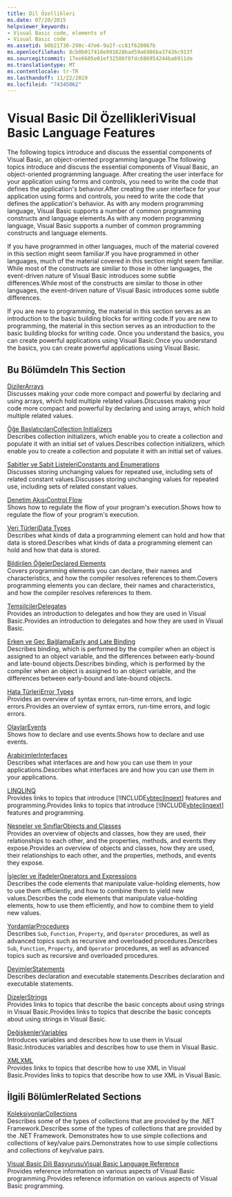 ```yaml
---
title: Dil Özellikleri
ms.date: 07/20/2015
helpviewer_keywords:
- Visual Basic code, elements of
- Visual Basic code
ms.assetid: b0b21730-298c-47e6-9a2f-cc81f628067b
ms.openlocfilehash: 8cb0b017410e991628bad59a6986ba37426c913f
ms.sourcegitcommit: 17ee6605e01ef32506f8fdc686954244ba6911de
ms.translationtype: MT
ms.contentlocale: tr-TR
ms.lasthandoff: 11/22/2019
ms.locfileid: "74345062"
---
```

# <a name="visual-basic-language-features"></a><span data-ttu-id="417c8-102">Visual Basic Dil Özellikleri</span><span class="sxs-lookup"><span data-stu-id="417c8-102">Visual Basic Language Features</span></span>
<span data-ttu-id="417c8-103">The following topics introduce and discuss the essential components of Visual Basic, an object-oriented programming language.</span><span class="sxs-lookup"><span data-stu-id="417c8-103">The following topics introduce and discuss the essential components of Visual Basic, an object-oriented programming language.</span></span> <span data-ttu-id="417c8-104">After creating the user interface for your application using forms and controls, you need to write the code that defines the application's behavior.</span><span class="sxs-lookup"><span data-stu-id="417c8-104">After creating the user interface for your application using forms and controls, you need to write the code that defines the application's behavior.</span></span> <span data-ttu-id="417c8-105">As with any modern programming language, Visual Basic supports a number of common programming constructs and language elements.</span><span class="sxs-lookup"><span data-stu-id="417c8-105">As with any modern programming language, Visual Basic supports a number of common programming constructs and language elements.</span></span>  
  
 <span data-ttu-id="417c8-106">If you have programmed in other languages, much of the material covered in this section might seem familiar.</span><span class="sxs-lookup"><span data-stu-id="417c8-106">If you have programmed in other languages, much of the material covered in this section might seem familiar.</span></span> <span data-ttu-id="417c8-107">While most of the constructs are similar to those in other languages, the event-driven nature of Visual Basic introduces some subtle differences.</span><span class="sxs-lookup"><span data-stu-id="417c8-107">While most of the constructs are similar to those in other languages, the event-driven nature of Visual Basic introduces some subtle differences.</span></span>  
  
 <span data-ttu-id="417c8-108">If you are new to programming, the material in this section serves as an introduction to the basic building blocks for writing code.</span><span class="sxs-lookup"><span data-stu-id="417c8-108">If you are new to programming, the material in this section serves as an introduction to the basic building blocks for writing code.</span></span> <span data-ttu-id="417c8-109">Once you understand the basics, you can create powerful applications using Visual Basic.</span><span class="sxs-lookup"><span data-stu-id="417c8-109">Once you understand the basics, you can create powerful applications using Visual Basic.</span></span>  
  
## <a name="in-this-section"></a><span data-ttu-id="417c8-110">Bu Bölümde</span><span class="sxs-lookup"><span data-stu-id="417c8-110">In This Section</span></span>  
 [<span data-ttu-id="417c8-111">Diziler</span><span class="sxs-lookup"><span data-stu-id="417c8-111">Arrays</span></span>](../../../visual-basic/programming-guide/language-features/arrays/index.md)  
 <span data-ttu-id="417c8-112">Discusses making your code more compact and powerful by declaring and using arrays, which hold multiple related values.</span><span class="sxs-lookup"><span data-stu-id="417c8-112">Discusses making your code more compact and powerful by declaring and using arrays, which hold multiple related values.</span></span>  
  
 [<span data-ttu-id="417c8-113">Öğe Başlatıcıları</span><span class="sxs-lookup"><span data-stu-id="417c8-113">Collection Initializers</span></span>](../../../visual-basic/programming-guide/language-features/collection-initializers/index.md)  
 <span data-ttu-id="417c8-114">Describes collection initializers, which enable you to create a collection and populate it with an initial set of values.</span><span class="sxs-lookup"><span data-stu-id="417c8-114">Describes collection initializers, which enable you to create a collection and populate it with an initial set of values.</span></span>  
  
 [<span data-ttu-id="417c8-115">Sabitler ve Sabit Listeleri</span><span class="sxs-lookup"><span data-stu-id="417c8-115">Constants and Enumerations</span></span>](../../../visual-basic/programming-guide/language-features/constants-enums/index.md)  
 <span data-ttu-id="417c8-116">Discusses storing unchanging values for repeated use, including sets of related constant values.</span><span class="sxs-lookup"><span data-stu-id="417c8-116">Discusses storing unchanging values for repeated use, including sets of related constant values.</span></span>  
  
 [<span data-ttu-id="417c8-117">Denetim Akışı</span><span class="sxs-lookup"><span data-stu-id="417c8-117">Control Flow</span></span>](../../../visual-basic/programming-guide/language-features/control-flow/index.md)  
 <span data-ttu-id="417c8-118">Shows how to regulate the flow of your program's execution.</span><span class="sxs-lookup"><span data-stu-id="417c8-118">Shows how to regulate the flow of your program's execution.</span></span>  
  
 [<span data-ttu-id="417c8-119">Veri Türleri</span><span class="sxs-lookup"><span data-stu-id="417c8-119">Data Types</span></span>](../../../visual-basic/programming-guide/language-features/data-types/index.md)  
 <span data-ttu-id="417c8-120">Describes what kinds of data a programming element can hold and how that data is stored.</span><span class="sxs-lookup"><span data-stu-id="417c8-120">Describes what kinds of data a programming element can hold and how that data is stored.</span></span>  
  
 [<span data-ttu-id="417c8-121">Bildirilen Öğeler</span><span class="sxs-lookup"><span data-stu-id="417c8-121">Declared Elements</span></span>](../../../visual-basic/programming-guide/language-features/declared-elements/index.md)  
 <span data-ttu-id="417c8-122">Covers programming elements you can declare, their names and characteristics, and how the compiler resolves references to them.</span><span class="sxs-lookup"><span data-stu-id="417c8-122">Covers programming elements you can declare, their names and characteristics, and how the compiler resolves references to them.</span></span>  
  
 [<span data-ttu-id="417c8-123">Temsilciler</span><span class="sxs-lookup"><span data-stu-id="417c8-123">Delegates</span></span>](../../../visual-basic/programming-guide/language-features/delegates/index.md)  
 <span data-ttu-id="417c8-124">Provides an introduction to delegates and how they are used in Visual Basic.</span><span class="sxs-lookup"><span data-stu-id="417c8-124">Provides an introduction to delegates and how they are used in Visual Basic.</span></span>  
  
 [<span data-ttu-id="417c8-125">Erken ve Geç Bağlama</span><span class="sxs-lookup"><span data-stu-id="417c8-125">Early and Late Binding</span></span>](../../../visual-basic/programming-guide/language-features/early-late-binding/index.md)  
 <span data-ttu-id="417c8-126">Describes binding, which is performed by the compiler when an object is assigned to an object variable, and the differences between early-bound and late-bound objects.</span><span class="sxs-lookup"><span data-stu-id="417c8-126">Describes binding, which is performed by the compiler when an object is assigned to an object variable, and the differences between early-bound and late-bound objects.</span></span>  
  
 [<span data-ttu-id="417c8-127">Hata Türleri</span><span class="sxs-lookup"><span data-stu-id="417c8-127">Error Types</span></span>](../../../visual-basic/programming-guide/language-features/error-types.md)  
 <span data-ttu-id="417c8-128">Provides an overview of syntax errors, run-time errors, and logic errors.</span><span class="sxs-lookup"><span data-stu-id="417c8-128">Provides an overview of syntax errors, run-time errors, and logic errors.</span></span>  
  
 [<span data-ttu-id="417c8-129">Olaylar</span><span class="sxs-lookup"><span data-stu-id="417c8-129">Events</span></span>](../../../visual-basic/programming-guide/language-features/events/index.md)  
 <span data-ttu-id="417c8-130">Shows how to declare and use events.</span><span class="sxs-lookup"><span data-stu-id="417c8-130">Shows how to declare and use events.</span></span>  
  
 [<span data-ttu-id="417c8-131">Arabirimler</span><span class="sxs-lookup"><span data-stu-id="417c8-131">Interfaces</span></span>](../../../visual-basic/programming-guide/language-features/interfaces/index.md)  
 <span data-ttu-id="417c8-132">Describes what interfaces are and how you can use them in your applications.</span><span class="sxs-lookup"><span data-stu-id="417c8-132">Describes what interfaces are and how you can use them in your applications.</span></span>  
  
 [<span data-ttu-id="417c8-133">LINQ</span><span class="sxs-lookup"><span data-stu-id="417c8-133">LINQ</span></span>](../../../visual-basic/programming-guide/language-features/linq/index.md)  
 <span data-ttu-id="417c8-134">Provides links to topics that introduce [!INCLUDE[vbteclinqext](~/includes/vbteclinqext-md.md)] features and programming.</span><span class="sxs-lookup"><span data-stu-id="417c8-134">Provides links to topics that introduce [!INCLUDE[vbteclinqext](~/includes/vbteclinqext-md.md)] features and programming.</span></span>  
  
 [<span data-ttu-id="417c8-135">Nesneler ve Sınıflar</span><span class="sxs-lookup"><span data-stu-id="417c8-135">Objects and Classes</span></span>](../../../visual-basic/programming-guide/language-features/objects-and-classes/index.md)  
 <span data-ttu-id="417c8-136">Provides an overview of objects and classes, how they are used, their relationships to each other, and the properties, methods, and events they expose.</span><span class="sxs-lookup"><span data-stu-id="417c8-136">Provides an overview of objects and classes, how they are used, their relationships to each other, and the properties, methods, and events they expose.</span></span>  
  
 [<span data-ttu-id="417c8-137">İşleçler ve İfadeler</span><span class="sxs-lookup"><span data-stu-id="417c8-137">Operators and Expressions</span></span>](../../../visual-basic/programming-guide/language-features/operators-and-expressions/index.md)  
 <span data-ttu-id="417c8-138">Describes the code elements that manipulate value-holding elements, how to use them efficiently, and how to combine them to yield new values.</span><span class="sxs-lookup"><span data-stu-id="417c8-138">Describes the code elements that manipulate value-holding elements, how to use them efficiently, and how to combine them to yield new values.</span></span>  
  
 [<span data-ttu-id="417c8-139">Yordamlar</span><span class="sxs-lookup"><span data-stu-id="417c8-139">Procedures</span></span>](../../../visual-basic/programming-guide/language-features/procedures/index.md)  
 <span data-ttu-id="417c8-140">Describes `Sub`, `Function`, `Property`, and `Operator` procedures, as well as advanced topics such as recursive and overloaded procedures.</span><span class="sxs-lookup"><span data-stu-id="417c8-140">Describes `Sub`, `Function`, `Property`, and `Operator` procedures, as well as advanced topics such as recursive and overloaded procedures.</span></span>  
  
 [<span data-ttu-id="417c8-141">Deyimler</span><span class="sxs-lookup"><span data-stu-id="417c8-141">Statements</span></span>](../../../visual-basic/programming-guide/language-features/statements.md)  
 <span data-ttu-id="417c8-142">Describes declaration and executable statements.</span><span class="sxs-lookup"><span data-stu-id="417c8-142">Describes declaration and executable statements.</span></span>  
  
 [<span data-ttu-id="417c8-143">Dizeler</span><span class="sxs-lookup"><span data-stu-id="417c8-143">Strings</span></span>](../../../visual-basic/programming-guide/language-features/strings/index.md)  
 <span data-ttu-id="417c8-144">Provides links to topics that describe the basic concepts about using strings in Visual Basic.</span><span class="sxs-lookup"><span data-stu-id="417c8-144">Provides links to topics that describe the basic concepts about using strings in Visual Basic.</span></span>  
  
 [<span data-ttu-id="417c8-145">Değişkenler</span><span class="sxs-lookup"><span data-stu-id="417c8-145">Variables</span></span>](../../../visual-basic/programming-guide/language-features/variables/index.md)  
 <span data-ttu-id="417c8-146">Introduces variables and describes how to use them in Visual Basic.</span><span class="sxs-lookup"><span data-stu-id="417c8-146">Introduces variables and describes how to use them in Visual Basic.</span></span>  
  
 [<span data-ttu-id="417c8-147">XML</span><span class="sxs-lookup"><span data-stu-id="417c8-147">XML</span></span>](../../../visual-basic/programming-guide/language-features/xml/index.md)  
 <span data-ttu-id="417c8-148">Provides links to topics that describe how to use XML in Visual Basic.</span><span class="sxs-lookup"><span data-stu-id="417c8-148">Provides links to topics that describe how to use XML in Visual Basic.</span></span>  
  
## <a name="related-sections"></a><span data-ttu-id="417c8-149">İlgili Bölümler</span><span class="sxs-lookup"><span data-stu-id="417c8-149">Related Sections</span></span>

 [<span data-ttu-id="417c8-150">Koleksiyonlar</span><span class="sxs-lookup"><span data-stu-id="417c8-150">Collections</span></span>](../../../visual-basic/programming-guide/concepts/collections.md)  
 <span data-ttu-id="417c8-151">Describes some of the types of collections that are provided by the .NET Framework.</span><span class="sxs-lookup"><span data-stu-id="417c8-151">Describes some of the types of collections that are provided by the .NET Framework.</span></span> <span data-ttu-id="417c8-152">Demonstrates how to use simple collections and collections of key/value pairs.</span><span class="sxs-lookup"><span data-stu-id="417c8-152">Demonstrates how to use simple collections and collections of key/value pairs.</span></span>  
  
 [<span data-ttu-id="417c8-153">Visual Basic Dili Başvurusu</span><span class="sxs-lookup"><span data-stu-id="417c8-153">Visual Basic Language Reference</span></span>](../../../visual-basic/language-reference/index.md)  
 <span data-ttu-id="417c8-154">Provides reference information on various aspects of Visual Basic programming.</span><span class="sxs-lookup"><span data-stu-id="417c8-154">Provides reference information on various aspects of Visual Basic programming.</span></span>
